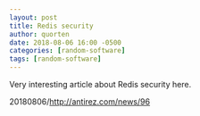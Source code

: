 ```yaml
---
layout: post
title: Redis security
author: quorten
date: 2018-08-06 16:00 -0500
categories: [random-software]
tags: [random-software]
---
```


Very interesting article about Redis security here.

20180806/http://antirez.com/news/96
